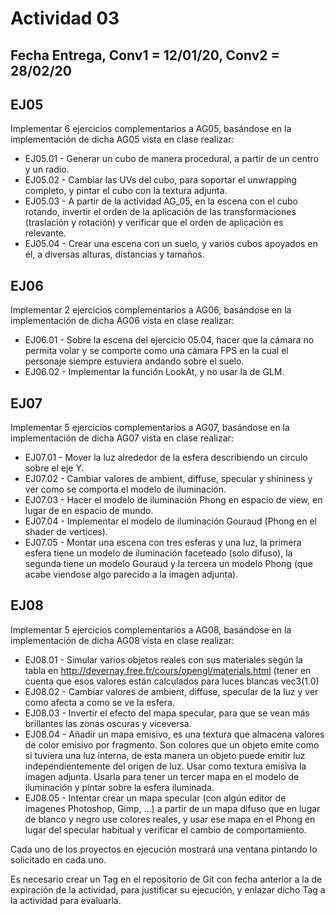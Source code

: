 # Actividad 03

## Fecha Entrega, Conv1 = 12/01/20, Conv2 = 28/02/20

## EJ05

Implementar 6 ejercicios complementarios a AG05, basándose en la implementación de dicha AG05 vista en clase realizar:

- EJ05.01 - Generar un cubo de manera procedural, a partir de un centro y un radio.
- EJ05.02 - Cambiar las UVs del cubo, para soportar el unwrapping completo, y pintar el cubo con la textura adjunta.
- EJ05.03 - A partir de la actividad AG_05, en la escena con el cubo rotando, invertir el orden de la aplicación de las transformaciones (traslación y rotación) y 
			verificar que el orden de aplicación es relevante.
- EJ05.04 - Crear una escena con un suelo, y varios cubos apoyados en él, a diversas alturas, distancias y tamaños.

## EJ06

Implementar 2 ejercicios complementarios a AG06, basándose en la implementación de dicha AG06 vista en clase realizar:

- EJ06.01 - Sobre la escena del ejercicio 05.04, hacer que la cámara no permita volar y se comporte como una cámara FPS en la cual el personaje siempre estuviera andando 
			sobre el suelo.
- EJ06.02 - Implementar la función LookAt, y no usar la de GLM.

## EJ07

Implementar 5 ejercicios complementarios a AG07, basándose en la implementación de dicha AG07 vista en clase realizar:

- EJ07.01 - Mover la luz alrededor de la esfera describiendo un circulo sobre el eje Y.
- EJ07.02 - Cambiar valores de ambient, diffuse, specular y shininess y ver como se comporta el modelo de iluminación.
- EJ07.03 - Hacer el modelo de iluminación Phong en espacio de view, en lugar de en espacio de mundo.
- EJ07.04 - Implementar el modelo de iluminación Gouraud (Phong en el shader de vertices).
- EJ07.05 - Montar una escena con tres esferas y una luz, la primera esfera tiene un modelo de iluminación faceteado (solo difuso), la segunda tiene un modelo Gouraud y 
			la tercera un modelo Phong (que acabe viendose algo parecido a la imagen adjunta).

## EJ08

Implementar 5 ejercicios complementarios a AG08, basándose en la implementación de dicha AG08 vista en clase realizar:

- EJ08.01 - Simular varios objetos reales con sus materiales según la tabla en http://devernay.free.fr/cours/opengl/materials.html (tener en cuenta que esos valores están 
			calculados para luces blancas vec3(1.0) 
- EJ08.02 - Cambiar valores de ambient, diffuse, specular de la luz y ver como afecta a como se ve la esfera.
- EJ08.03 - Invertir el efecto del mapa specular, para que se vean más brillantes las zonas oscuras y viceversa.
- EJ08.04 - Añadir un mapa emisivo, es una textura que almacena valores de color emisivo por fragmento. Son colores que un objeto emite como si tuviera una luz interna, 
			de esta manera un objeto puede emitir luz independientemente del origen de luz. Usar como textura emisiva la imagen adjunta. Usarla para tener un tercer mapa 
			en el modelo de iluminación y pintar sobre la esfera iluminada.
- EJ08.05 - Intentar crear un mapa specular (con algún editor de imagenes Photoshop, Gimp, ...) a partir de un mapa difuso que en lugar de blanco y negro use colores 
			reales, y usar ese mapa en el Phong en lugar del specular habitual y verificar el cambio de comportamiento.

Cada uno de los proyectos en ejecución mostrará una ventana pintando lo solicitado en cada uno.

Es necesario crear un Tag en el repositorio de Git con fecha anterior a la de expiración de la actividad, para justificar su ejecución, y enlazar dicho Tag a la actividad para evaluarla.